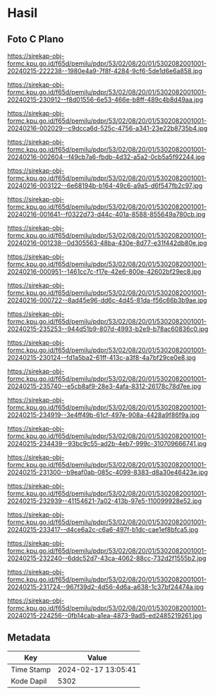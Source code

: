 # Hasil

## Foto C Plano

https://sirekap-obj-formc.kpu.go.id/f65d/pemilu/pdpr/53/02/08/20/01/5302082001001-20240215-222238--1980e4a9-7f8f-4284-9cf6-5de1d6e6a858.jpg

https://sirekap-obj-formc.kpu.go.id/f65d/pemilu/pdpr/53/02/08/20/01/5302082001001-20240215-230912--f8d01556-6e53-466e-b8ff-489c4b8d49aa.jpg

https://sirekap-obj-formc.kpu.go.id/f65d/pemilu/pdpr/53/02/08/20/01/5302082001001-20240216-002029--c9dcca6d-525c-4756-a341-23e22b8735b4.jpg

https://sirekap-obj-formc.kpu.go.id/f65d/pemilu/pdpr/53/02/08/20/01/5302082001001-20240216-002604--f49cb7a6-fbdb-4d32-a5a2-0cb5a5f92244.jpg

https://sirekap-obj-formc.kpu.go.id/f65d/pemilu/pdpr/53/02/08/20/01/5302082001001-20240216-003122--6e68194b-b164-49c6-a9a5-d6f547fb2c97.jpg

https://sirekap-obj-formc.kpu.go.id/f65d/pemilu/pdpr/53/02/08/20/01/5302082001001-20240216-001641--f0322d73-d44c-401a-8588-855649a780cb.jpg

https://sirekap-obj-formc.kpu.go.id/f65d/pemilu/pdpr/53/02/08/20/01/5302082001001-20240216-001238--0d305563-48ba-430e-8d77-e31f442db80e.jpg

https://sirekap-obj-formc.kpu.go.id/f65d/pemilu/pdpr/53/02/08/20/01/5302082001001-20240216-000951--1461cc7c-f17e-42e6-800e-42602bf29ec8.jpg

https://sirekap-obj-formc.kpu.go.id/f65d/pemilu/pdpr/53/02/08/20/01/5302082001001-20240216-000722--8ad45e96-dd6c-4d45-81da-f56c66b3b9ae.jpg

https://sirekap-obj-formc.kpu.go.id/f65d/pemilu/pdpr/53/02/08/20/01/5302082001001-20240215-235253--944d51b9-807d-4993-b2e9-b78ac60836c0.jpg

https://sirekap-obj-formc.kpu.go.id/f65d/pemilu/pdpr/53/02/08/20/01/5302082001001-20240215-230124--fd1a5ba2-61ff-413c-a3f8-4a7bf29ce0e8.jpg

https://sirekap-obj-formc.kpu.go.id/f65d/pemilu/pdpr/53/02/08/20/01/5302082001001-20240215-235740--e5cb8af9-28e3-4afa-8312-26178c78d7ee.jpg

https://sirekap-obj-formc.kpu.go.id/f65d/pemilu/pdpr/53/02/08/20/01/5302082001001-20240215-234919--3e4ff49b-61cf-497e-908a-4428a9f86f9a.jpg

https://sirekap-obj-formc.kpu.go.id/f65d/pemilu/pdpr/53/02/08/20/01/5302082001001-20240215-234439--93bc9c55-ad2b-4eb7-999c-310709666741.jpg

https://sirekap-obj-formc.kpu.go.id/f65d/pemilu/pdpr/53/02/08/20/01/5302082001001-20240215-231300--b9eaf0ab-085c-4099-8383-d8a30e46423e.jpg

https://sirekap-obj-formc.kpu.go.id/f65d/pemilu/pdpr/53/02/08/20/01/5302082001001-20240215-232939--41154621-7a02-413b-97e5-110099928e52.jpg

https://sirekap-obj-formc.kpu.go.id/f65d/pemilu/pdpr/53/02/08/20/01/5302082001001-20240215-233417--d4ce6a2c-c6a6-497f-b1dc-cae1ef8bfca5.jpg

https://sirekap-obj-formc.kpu.go.id/f65d/pemilu/pdpr/53/02/08/20/01/5302082001001-20240215-232240--6ddc52d7-43ca-4062-88cc-732d2f1555b2.jpg

https://sirekap-obj-formc.kpu.go.id/f65d/pemilu/pdpr/53/02/08/20/01/5302082001001-20240215-231724--967f39d2-4d56-4d6a-a638-1c37bf24474a.jpg

https://sirekap-obj-formc.kpu.go.id/f65d/pemilu/pdpr/53/02/08/20/01/5302082001001-20240215-224256--0fb14cab-a1ea-4873-9ad5-ed2485219261.jpg


## Metadata

| Key        | Value               |
| ---------- | ------------------- |
| Time Stamp | 2024-02-17 13:05:41 |
| Kode Dapil | 5302                |




